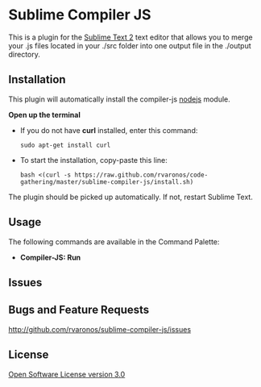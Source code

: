 # Sublime Compiler JS
This is a plugin for the [Sublime Text 2](http://www.sublimetext.com/) text
editor that allows you to merge your .js files located in your ./src folder
into one output file in the ./output directory. 

## Installation

This plugin will automatically install the compiler-js [nodejs](http://nodejs.org/) module.

**Open up the terminal**

* If you do not have __curl__ installed, enter this command: 

	``sudo apt-get install curl``
	
* To start the installation, copy-paste this line:

	``bash <(curl -s https://raw.github.com/rvaronos/code-gathering/master/sublime-compiler-js/install.sh)``


The plugin should be picked up automatically. If not, restart Sublime Text.

## Usage

The following commands are available in the Command Palette:

* **Compiler-JS: Run**

## Issues

## Bugs and Feature Requests

<http://github.com/rvaronos/sublime-compiler-js/issues>

## License

[Open Software License version 3.0](http://www.opensource.org/licenses/osl-3.0.php)
